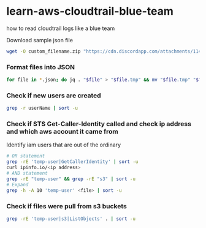 # learn-aws-cloudtrail-blue-team
how to read cloudtrail logs like a blue team

Download sample json file
```bash
wget -O custom_filename.zip "https://cdn.discordapp.com/attachments/1145109454346522654/1146038520868245526/INCIDENT-3252.zip?ex=677084cb&is=676f334b&hm=a0addc7846dc7c7886c1c863b690e78134173f867f44887e58e014e767edb675"
```
### Format files into JSON
```bash
for file in *.json; do jq . "$file" > "$file.tmp" && mv "$file.tmp" "$file"; done
```
### Check if new users are created
```bash
grep -r userName | sort -u
```
### Check if STS Get-Caller-Identity called and check ip address and which aws account it came from
Identify iam users that are out of the ordinary
```bash
# OR statement
grep -rE 'temp-user|GetCallerIdentity' | sort -u
curl ipinfo.io/<ip address>
# AND statement
grep -rE "temp-user" && grep -rE "s3" | sort -u
# Expand 
grep -h -A 10 'temp-user' <file> | sort -u
```
### Check if files were pull from s3 buckets
```bash
grep -rE 'temp-user|s3|ListObjects' . | sort -u
```



